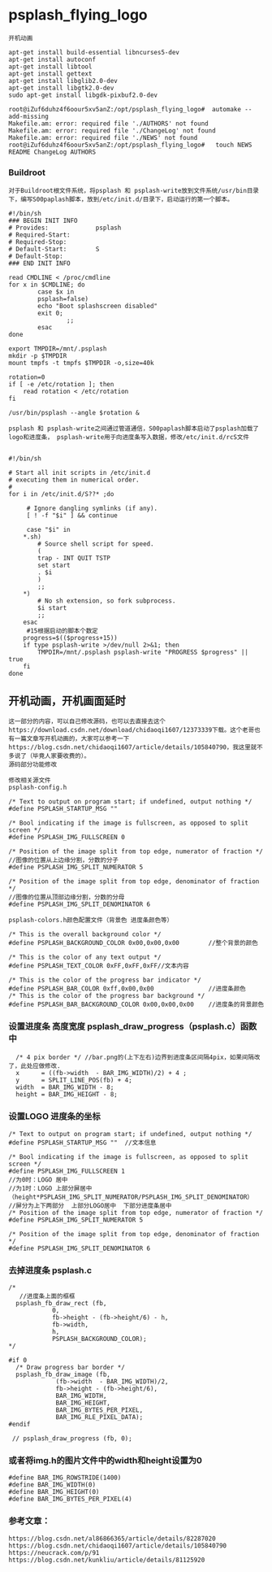 # psplash_flying_logo
    开机动画

```
apt-get install build-essential libncurses5-dev 
apt-get install autoconf
apt-get install libtool
apt-get install gettext
apt-get install libglib2.0-dev
apt-get install libgtk2.0-dev
sudo apt-get install libgdk-pixbuf2.0-dev

root@iZuf6duhz4f6oour5xv5anZ:/opt/psplash_flying_logo#  automake --add-missing
Makefile.am: error: required file './AUTHORS' not found
Makefile.am: error: required file './ChangeLog' not found
Makefile.am: error: required file './NEWS' not found
root@iZuf6duhz4f6oour5xv5anZ:/opt/psplash_flying_logo#   touch NEWS README ChangeLog AUTHORS
```

### Buildroot

    对于Buildroot根文件系统，将psplash 和 psplash-write放到文件系统/usr/bin目录下，编写S00paplash脚本，放到/etc/init.d/目录下，启动运行的第一个脚本。

```
#!/bin/sh 
### BEGIN INIT INFO
# Provides:             psplash
# Required-Start:
# Required-Stop:
# Default-Start:        S
# Default-Stop:
### END INIT INFO

read CMDLINE < /proc/cmdline
for x in $CMDLINE; do
        case $x in
        psplash=false)
		echo "Boot splashscreen disabled" 
		exit 0;
                ;;
        esac
done

export TMPDIR=/mnt/.psplash
mkdir -p $TMPDIR
mount tmpfs -t tmpfs $TMPDIR -o,size=40k

rotation=0
if [ -e /etc/rotation ]; then
	read rotation < /etc/rotation
fi

/usr/bin/psplash --angle $rotation &
```

    psplash 和 psplash-write之间通过管道通信，S00paplash脚本启动了psplash加载了logo和进度条， psplash-write用于向进度条写入数据，修改/etc/init.d/rcS文件

```

#!/bin/sh

# Start all init scripts in /etc/init.d
# executing them in numerical order.
#
for i in /etc/init.d/S??* ;do

     # Ignore dangling symlinks (if any).
     [ ! -f "$i" ] && continue

     case "$i" in
	*.sh)
	    # Source shell script for speed.
	    (
		trap - INT QUIT TSTP
		set start
		. $i
	    )
	    ;;
	*)
	    # No sh extension, so fork subprocess.
	    $i start
	    ;;
    esac
     #15根据启动的脚本个数定
    progress=$(($progress+15))
    if type psplash-write >/dev/null 2>&1; then
        TMPDIR=/mnt/.psplash psplash-write "PROGRESS $progress" || true
    fi
done

```

## 开机动画，开机画面延时

    这一部分的内容，可以自己修改源码，也可以去直接去这个https://download.csdn.net/download/chidaoqi1607/12373339下载。这个老哥也有一篇文章写开机动画的，大家可以参考一下https://blog.csdn.net/chidaoqi1607/article/details/105840790，我这里就不多说了（毕竟人家要收费的）。
    源码部分功能修改

    修改相关源文件
    psplash-config.h

```
/* Text to output on program start; if undefined, output nothing */
#define PSPLASH_STARTUP_MSG ""

/* Bool indicating if the image is fullscreen, as opposed to split screen */
#define PSPLASH_IMG_FULLSCREEN 0

/* Position of the image split from top edge, numerator of fraction */
//图像的位置从上边缘分割，分数的分子
#define PSPLASH_IMG_SPLIT_NUMERATOR 5

/* Position of the image split from top edge, denominator of fraction */
//图像的位置从顶部边缘分割，分数的分母
#define PSPLASH_IMG_SPLIT_DENOMINATOR 6
```

    psplash-colors.h颜色配置文件（背景色 进度条颜色等）

```
/* This is the overall background color */
#define PSPLASH_BACKGROUND_COLOR 0x00,0x00,0x00        //整个背景的颜色

/* This is the color of any text output */
#define PSPLASH_TEXT_COLOR 0xFF,0xFF,0xFF//文本内容

/* This is the color of the progress bar indicator */
#define PSPLASH_BAR_COLOR 0xff,0x00,0x00               //进度条颜色
/* This is the color of the progress bar background */
#define PSPLASH_BAR_BACKGROUND_COLOR 0x00,0x00,0x00    //进度条的背景颜色
```

 ###   设置进度条 高度宽度 psplash_draw_progress（psplash.c）函数中

```
  /* 4 pix border */ //bar.png的(上下左右)边界到进度条区间隔4pix，如果间隔改了，此处应做修改.
  x      = ((fb->width  - BAR_IMG_WIDTH)/2) + 4 ;
  y      = SPLIT_LINE_POS(fb) + 4;
  width  = BAR_IMG_WIDTH - 8; 
  height = BAR_IMG_HEIGHT - 8;
```
###    设置LOGO 进度条的坐标

```
/* Text to output on program start; if undefined, output nothing */
#define PSPLASH_STARTUP_MSG ""  //文本信息

/* Bool indicating if the image is fullscreen, as opposed to split screen */
#define PSPLASH_IMG_FULLSCREEN 1
//为0时：LOGO 居中
//为1时：LOGO 上部分屏居中（height*PSPLASH_IMG_SPLIT_NUMERATOR/PSPLASH_IMG_SPLIT_DENOMINATOR）
//屏分为上下两部分  上部分LOGO居中  下部分进度条居中     
/* Position of the image split from top edge, numerator of fraction */
#define PSPLASH_IMG_SPLIT_NUMERATOR 5

/* Position of the image split from top edge, denominator of fraction */
#define PSPLASH_IMG_SPLIT_DENOMINATOR 6
```

###    去掉进度条 psplash.c
```
/*
   //进度条上面的框框
  psplash_fb_draw_rect (fb, 
            0, 
            fb->height - (fb->height/6) - h, 
            fb->width,
            h,
            PSPLASH_BACKGROUND_COLOR);
*/

#if 0
  /* Draw progress bar border */
  psplash_fb_draw_image (fb, 
             (fb->width  - BAR_IMG_WIDTH)/2, 
             fb->height - (fb->height/6), 
             BAR_IMG_WIDTH,
             BAR_IMG_HEIGHT,
             BAR_IMG_BYTES_PER_PIXEL,
             BAR_IMG_RLE_PIXEL_DATA);
#endif

 // psplash_draw_progress (fb, 0);

```
### 或者将img.h的图片文件中的width和height设置为0
```
#define BAR_IMG_ROWSTRIDE(1400)
#define BAR_IMG_WIDTH(0)
#define BAR_IMG_HEIGHT(0)
#define BAR_IMG_BYTES_PER_PIXEL(4)
```
### 参考文章：
    https://blog.csdn.net/al86866365/article/details/82287020
    https://blog.csdn.net/chidaoqi1607/article/details/105840790
    https://neucrack.com/p/91
    https://blog.csdn.net/kunkliu/article/details/81125920

